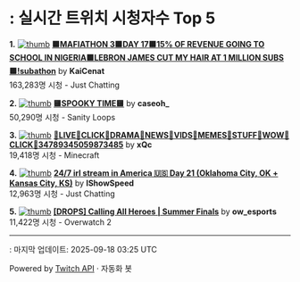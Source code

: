 # : 실시간 트위치 시청자수 Top 5

**1.** [![thumb](https://static-cdn.jtvnw.net/previews-ttv/live_user_kaicenat-320x180.jpg)](https://twitch.tv/KaiCenat)
**[🟪MAFIATHON 3🟪DAY 17🟪15% OF REVENUE GOING TO SCHOOL IN NIGERIA🟪LEBRON JAMES CUT MY HAIR AT 1 MILLION SUBS🟪!subathon](https://twitch.tv/KaiCenat)** by **KaiCenat**<br>163,283명 시청  - Just Chatting

**2.** [![thumb](https://static-cdn.jtvnw.net/previews-ttv/live_user_caseoh_-320x180.jpg)](https://twitch.tv/caseoh_)
**[🟨SPOOKY TIME🟨](https://twitch.tv/caseoh_)** by **caseoh_**<br>50,290명 시청  - Sanity Loops

**3.** [![thumb](https://static-cdn.jtvnw.net/previews-ttv/live_user_xqc-320x180.jpg)](https://twitch.tv/xQc)
**[🤠LIVE🤠CLICK🤠DRAMA🤠NEWS🤠VIDS🤠MEMES🤠STUFF🤠WOW🤠CLICK🤠34789345059873485](https://twitch.tv/xQc)** by **xQc**<br>19,418명 시청  - Minecraft

**4.** [![thumb](https://static-cdn.jtvnw.net/previews-ttv/live_user_ishowspeed-320x180.jpg)](https://twitch.tv/IShowSpeed)
**[24/7 irl stream in America 🇺🇸 Day 21 (Oklahoma City, OK + Kansas City, KS)](https://twitch.tv/IShowSpeed)** by **IShowSpeed**<br>12,963명 시청  - Just Chatting

**5.** [![thumb](https://static-cdn.jtvnw.net/previews-ttv/live_user_ow_esports-320x180.jpg)](https://twitch.tv/ow_esports)
**[[DROPS] Calling All Heroes | Summer Finals](https://twitch.tv/ow_esports)** by **ow_esports**<br>11,422명 시청  - Overwatch 2


---
: 마지막 업데이트: 2025-09-18 03:25 UTC

Powered by [Twitch API](https://dev.twitch.tv/docs/api/reference) · 자동화 봇